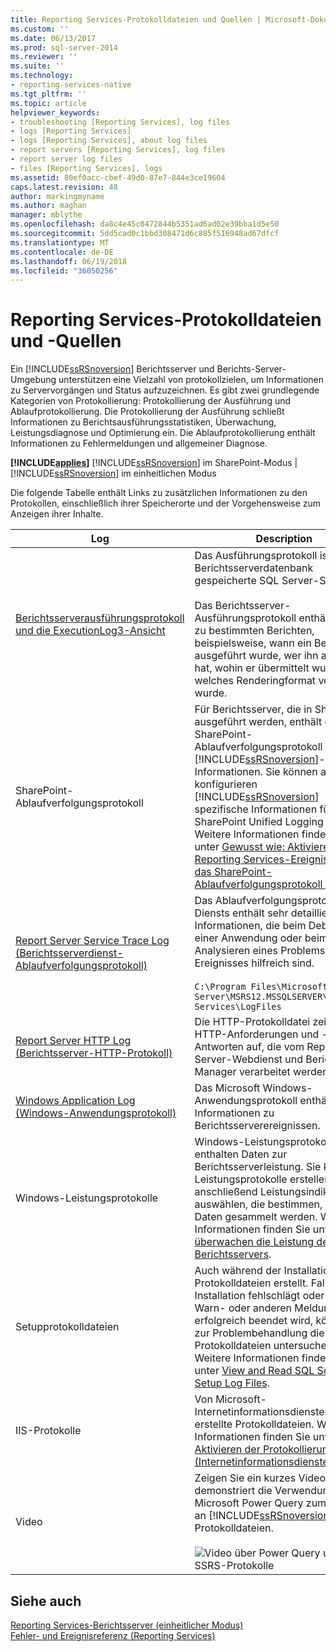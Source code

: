 ```yaml
---
title: Reporting Services-Protokolldateien und Quellen | Microsoft-Dokumentation
ms.custom: ''
ms.date: 06/13/2017
ms.prod: sql-server-2014
ms.reviewer: ''
ms.suite: ''
ms.technology:
- reporting-services-native
ms.tgt_pltfrm: ''
ms.topic: article
helpviewer_keywords:
- troubleshooting [Reporting Services], log files
- logs [Reporting Services]
- logs [Reporting Services], about log files
- report servers [Reporting Services], log files
- report server log files
- files [Reporting Services], logs
ms.assetid: 80ef0acc-cbef-49d0-87e7-844e3ce19604
caps.latest.revision: 48
author: markingmyname
ms.author: maghan
manager: mblythe
ms.openlocfilehash: da8c4e45c0472844b5351ad6ad02e39bba1d5e50
ms.sourcegitcommit: 5dd5cad0c1bbd308471d6c885f516948ad67dfcf
ms.translationtype: MT
ms.contentlocale: de-DE
ms.lasthandoff: 06/19/2018
ms.locfileid: "36050256"
---
```

# <a name="reporting-services-log-files-and-sources"></a>Reporting Services-Protokolldateien und -Quellen
  Ein [!INCLUDE[ssRSnoversion](../../../includes/ssrsnoversion-md.md)] Berichtsserver und Berichts-Server-Umgebung unterstützen eine Vielzahl von protokollzielen, um Informationen zu Servervorgängen und Status aufzuzeichnen. Es gibt zwei grundlegende Kategorien von Protokollierung: Protokollierung der Ausführung und Ablaufprotokollierung. Die Protokollierung der Ausführung schließt Informationen zu Berichtsausführungsstatistiken, Überwachung, Leistungsdiagnose und Optimierung ein. Die Ablaufprotokollierung enthält Informationen zu Fehlermeldungen und allgemeiner Diagnose.  
  
 **[!INCLUDE[applies](../../includes/applies-md.md)]** [!INCLUDE[ssRSnoversion](../../../includes/ssrsnoversion-md.md)] im SharePoint-Modus | [!INCLUDE[ssRSnoversion](../../../includes/ssrsnoversion-md.md)] im einheitlichen Modus  
  
 Die folgende Tabelle enthält Links zu zusätzlichen Informationen zu den Protokollen, einschließlich ihrer Speicherorte und der Vorgehensweise zum Anzeigen ihrer Inhalte.  
  
|Log|Description|  
|---------|-----------------|  
|[Berichtsserverausführungsprotokoll und die ExecutionLog3-Ansicht](report-server-executionlog-and-the-executionlog3-view.md)|Das Ausführungsprotokoll ist in der Berichtsserverdatenbank gespeicherte SQL Server-Sicht.<br /><br /> Das Berichtsserver-Ausführungsprotokoll enthält Daten zu bestimmten Berichten, beispielsweise, wann ein Bericht ausgeführt wurde, wer ihn ausgeführt hat, wohin er übermittelt wurde und welches Renderingformat verwendet wurde.|  
|SharePoint-Ablaufverfolgungsprotokoll|Für Berichtsserver, die in SharePoint ausgeführt werden, enthält das SharePoint-Ablaufverfolgungsprotokoll [!INCLUDE[ssRSnoversion](../../../includes/ssrsnoversion-md.md)]-Informationen. Sie können auch konfigurieren [!INCLUDE[ssRSnoversion](../../../includes/ssrsnoversion-md.md)] spezifische Informationen für die SharePoint Unified Logging Service. Weitere Informationen finden Sie unter [Gewusst wie: Aktivieren von Reporting Services-Ereignissen für das SharePoint-Ablaufverfolgungsprotokoll &#40;ULS&#41;](turn-on-reporting-services-events-for-the-sharepoint-trace-log-uls.md).|  
|[Report Server Service Trace Log (Berichtsserverdienst-Ablaufverfolgungsprotokoll)](report-server-service-trace-log.md)|Das Ablaufverfolgungsprotokoll des Diensts enthält sehr detaillierte Informationen, die beim Debuggen einer Anwendung oder beim Analysieren eines Problems oder Ereignisses hilfreich sind.<br /><br /> `C:\Program Files\Microsoft SQL Server\MSRS12.MSSQLSERVER\Reporting Services\LogFiles`|  
|[Report Server HTTP Log (Berichtsserver-HTTP-Protokoll)](report-server-http-log.md)|Die HTTP-Protokolldatei zeichnet alle HTTP-Anforderungen und -Antworten auf, die vom Report Server-Webdienst und Berichts-Manager verarbeitet werden.|  
|[Windows Application Log (Windows-Anwendungsprotokoll)](windows-application-log.md)|Das Microsoft Windows-Anwendungsprotokoll enthält Informationen zu Berichtsserverereignissen.|  
|Windows-Leistungsprotokolle|Windows-Leistungsprotokolle enthalten Daten zur Berichtsserverleistung. Sie können Leistungsprotokolle erstellen und anschließend Leistungsindikatoren auswählen, die bestimmen, welche Daten gesammelt werden. Weitere Informationen finden Sie unter [überwachen die Leistung des Berichtsservers](monitoring-report-server-performance.md).|  
|Setupprotokolldateien|Auch während der Installation werden Protokolldateien erstellt. Falls die Installation fehlschlägt oder mit Warn- oder anderen Meldungen erfolgreich beendet wird, können Sie zur Problembehandlung die Protokolldateien untersuchen. Weitere Informationen finden Sie unter [View and Read SQL Server Setup Log Files](../../database-engine/install-windows/view-and-read-sql-server-setup-log-files.md).|  
|IIS-Protokolle|Von Microsoft-Internetinformationsdiensten (IIS) erstellte Protokolldateien. Weitere Informationen finden Sie unter [zum Aktivieren der Protokollierung in IIS (Internetinformationsdienste)](http://support.microsoft.com/kb/313437).|  
|Video|Zeigen Sie ein kurzes Video an, die demonstriert die Verwendung von Microsoft Power Query zum Anzeigen an [!INCLUDE[ssRSnoversion](../../../includes/ssrsnoversion-md.md)] Protokolldateien.<br /><br /> ![Video über Power Query und SSRS-Protokolle](../media/generic-video-thumbnail.png "Video über Power Query und SSRS-Protokolle")|  
  
## <a name="see-also"></a>Siehe auch  
 [Reporting Services-Berichtsserver &#40;einheitlicher Modus&#41;](reporting-services-report-server-native-mode.md)   
 [Fehler- und Ereignisreferenz &#40;Reporting Services&#41;](../troubleshooting/errors-and-events-reference-reporting-services.md)  
  
  